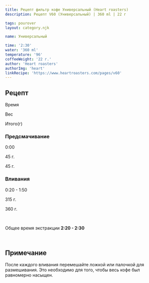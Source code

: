 ```yaml
---
title: Рецепт фильтр кофе Универсальный (Heart roasters)
description: Рецепт V60 (Универсальный) | 360 ml | 22 г

tags: pourover
layout: category.njk

name: Универсальный

time: '2:30'
water: '360 ml'
temperature: '96'
coffeeWeight: '22 г.'
author: 'Heart roasters'
authorImg: 'heart'
linkRecipe: 'https://www.heartroasters.com/pages/v60'
---
```


## Рецепт


<div class="time-line">

Время

Вес

Итого(г)

</div>

### Предсмачивание

<div class="time-line">

0:00

45 г.

45 г.

</div>


### Вливания

<div class="time-line">

0:20 - 1:50

315 г.

360 г.

</div>
<br>

Общее время экстракции __2:20 - 2:30__

<br>
<div class="info-warm">

## Примечание
После каждого вливания перемешайте ложкой или палочкой для размешивания. Это необходимо для того, чтобы весь кофе был равномерно насыщен.
</div>


